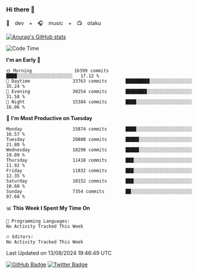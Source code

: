 ### Hi there 👋

🚀　dev　+　🎧　music　+　📺　otaku


[![Anurag's GitHub stats](https://github-readme-stats.vercel.app/api?username=koheitasaka&count_private=true&show_icons=true&theme=monokai)](https://github.com/koheitasaka/github-readme-stats)

<!--START_SECTION:waka-->
![Code Time](http://img.shields.io/badge/Code%20Time-1%2C161%20hrs%2023%20mins-blue)

**I'm an Early 🐤** 

```text
🌞 Morning                16399 commits       ████░░░░░░░░░░░░░░░░░░░░░   17.12 % 
🌆 Daytime                33763 commits       █████████░░░░░░░░░░░░░░░░   35.24 % 
🌃 Evening                30254 commits       ████████░░░░░░░░░░░░░░░░░   31.58 % 
🌙 Night                  15384 commits       ████░░░░░░░░░░░░░░░░░░░░░   16.06 % 
```
📅 **I'm Most Productive on Tuesday** 

```text
Monday                   15874 commits       ████░░░░░░░░░░░░░░░░░░░░░   16.57 % 
Tuesday                  20880 commits       █████░░░░░░░░░░░░░░░░░░░░   21.80 % 
Wednesday                18290 commits       █████░░░░░░░░░░░░░░░░░░░░   19.09 % 
Thursday                 11418 commits       ███░░░░░░░░░░░░░░░░░░░░░░   11.92 % 
Friday                   11832 commits       ███░░░░░░░░░░░░░░░░░░░░░░   12.35 % 
Saturday                 10152 commits       ███░░░░░░░░░░░░░░░░░░░░░░   10.60 % 
Sunday                   7354 commits        ██░░░░░░░░░░░░░░░░░░░░░░░   07.68 % 
```


📊 **This Week I Spent My Time On** 

```text
💬 Programming Languages: 
No Activity Tracked This Week

🔥 Editors: 
No Activity Tracked This Week
```


 Last Updated on 13/08/2024 19:46:49 UTC
<!--END_SECTION:waka-->

[![GitHub Badge](https://img.shields.io/badge/GitHub-100000?style=for-the-badge&logo=github&logoColor=white)](https://github.com/koheitasaka)
[![Twitter Badge](https://img.shields.io/badge/Twitter-1DA1F2?style=for-the-badge&logo=twitter&logoColor=white)](https://twitter.com/sleep_asleep_)
